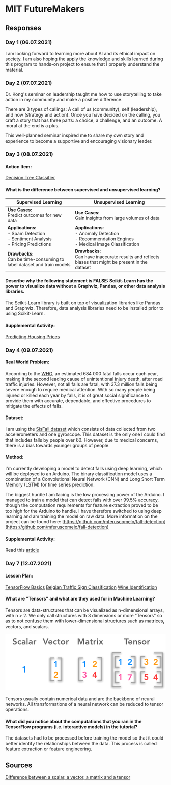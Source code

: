 # MIT FutureMakers

## Responses
<!-- TODO: add links to daily action items, supplemental activities, and other repos -->

### Day 1 (06.07.2021)
I am looking forward to learning more about AI and its ethical impact on society. I am also hoping the apply the knowledge and skills learned during this program to hands-on project to ensure that I properly understand the material.

### Day 2 (07.07.2021)
Dr. Kong's seminar on leadership taught me how to use storytelling to take action in my community and make a positive difference. 

There are 3 types of callings: A call of us (community), self (leadership), and now (strategy and action). Once you have decided on the calling, you craft a story that has three parts: a choice, a challenge, and an outcome. A moral at the end is a plus. 

This well-planned seminar inspired me to share my own story and experience to become a supportive and encouraging visionary leader. 

### Day 3 (08.07.2021)
#### **Action Item:** 
[Decision Tree Classifier](/decision-tree-classifier/)

#### **What is the difference between supervised and unsupervised learning?**
| Supervised Learning                                                                    | Unsupervised Learning                                                                                  |
|----------------------------------------------------------------------------------------|--------------------------------------------------------------------------------------------------------|
| **Use Cases:**<br>Predict outcomes for new data                                        | **Use Cases:**<br>Gain insights from large volumes of data                                             |
| **Applications:**<br>- Spam Detection<br>- Sentiment Analysis<br>- Pricing Predictions | **Applications:**<br>- Anomaly Detection<br>- Recommendation Engines<br>- Medical Image Classification |
| **Drawbacks:**<br>Can be time-consuming to label dataset and train models              | **Drawbacks:**<br>Can have inaccurate results and reflects biases that might be present in the dataset |

#### **Describe why the following statement is FALSE: Scikit-Learn has the power to visualize data without a Graphviz, Pandas, or other data analysis libraries.**
The Scikit-Learn library is built on top of visualization libraries like Pandas and Graphviz. Therefore, data analysis libraries need to be installed prior to using Scikit-Learn.

#### **Supplemental Activity:** 
[Predicting Housing Prices](/predicting-housing-prices/)

### Day 4 (09.07.2021)
#### **Real World Problem:** 
According to the [WHO](https://www.who.int/news-room/fact-sheets/detail/falls), an estimated 684 000 fatal falls occur each year, making it the second leading cause of unintentional injury death, after road traffic injuries. However, not all falls are fatal, with 37.3 million falls being severe enough to require medical attention. With so many people being injured or killed each year by falls, it is of great social significance to provide them with accurate, dependable, and effective procedures to mitigate the effects of falls. 

#### **Dataset:** 
I am using the [SisFall dataset](http://sistemic.udea.edu.co/en/research/projects/english-falls/) which consists of data collected from two accelerometers and one gyroscope. This dataset is the only one I could find that includes falls by people over 60. However, due to medical concerns, there is a bias towards younger groups of people.

#### **Method:** 
I'm currently developing a model to detect falls using deep learning, which will be deployed to an Arduino. The binary classification model uses a combination of a Convolutional Neural Network (CNN) and Long Short Term Memory (LSTM) for time series prediction. 

The biggest hurdle I am facing is the low processing power of the Arduino. I managed to train a model that can detect falls with over 99.5% accuracy, though the computation requirements for feature extraction proved to be too high for the Arduino to handle. I have therefore switched to using deep learning and am training the model on raw data. More information on the project can be found here: [https://github.com/mferuscomelo/fall-detection](https://github.com/mferuscomelo/fall-detection)

#### **Supplemental Activity:** 
Read this [article](https://blogs.nvidia.com/blog/2016/07/29/whats-difference-artificial-intelligence-machine-learning-deep-learning-ai/)

### Day 7 (12.07.2021)

#### **Lesson Plan:** 
[TensorFlow Basics](/tensorflow-basics/)
[Belgian Traffic Sign Classification](https://github.com/mferuscomelo/traffic-signs-classification)
[Wine Identification](https://github.com/mferuscomelo/wine-identification)

#### **What are "Tensors" and what are they used for in Machine Learning?**
Tensors are data-structures that can be visualized as n-dimensional arrays, with n > 2. We only call structures with 3 dimensions or more "Tensors" so as to not confuse them with lower-dimensional structures such as matrices, vectors, and scalars.  

![Difference between a scalar, a vector, a matrix and a tensor](/images/scalar-vector-matrix-tensor.png "Difference between a scalar, a vector, a matrix and a tensor")

Tensors usually contain numerical data and are the backbone of neural networks. All transformations of a neural network can be reduced to tensor operations.

#### **What did you notice about the computations that you ran in the TensorFlow programs (i.e. interactive models) in the tutorial?**
The datasets had to be processed before training the model so that it could better identify the relationships between the data. This process is called feature extraction or feature engineering.

## Sources
[Difference between a scalar, a vector, a matrix and a tensor](https://hadrienj.github.io/posts/Deep-Learning-Book-Series-2.1-Scalars-Vectors-Matrices-and-Tensors/)